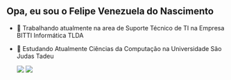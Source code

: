 ## Opa, eu sou o Felipe Venezuela do Nascimento

- 🔭 Trabalhando atualmente na area de Suporte Técnico de TI na Empresa BITTI Informática TLDA
- 🌱 Estudando Atualmente Ciências da Computação na Universidade São Judas Tadeu
  
  <div> 
    <a href="https://www.instagram.com/felipeveneza/?hl=pt-br" target="_blank"><img src="https://img.shields.io/badge/Instagram-E4405F?style=for-the-badge&logo=instagram&logoColor=white" target="_blank"></a> 
    <a href="https://www.linkedin.com/in/felipe-venezuela-196657232/" target="_blank"><img src="https://img.shields.io/badge/-LinkedIn-%230077B5?style=for-the-badge&logo=linkedin&logoColor=white" target="_blank"></a> 
  </div>
